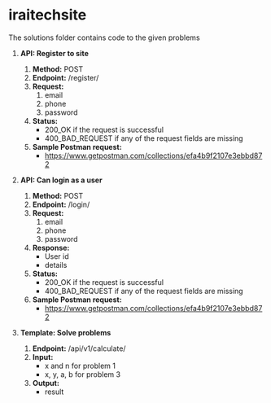 # iraitechsite

The solutions folder contains code to the given  problems

1. **API: Register to site**
    1. **Method:** POST
    2. **Endpoint:** /register/
    3. **Request:**
        1. email
        2. phone
        3. password
    4. **Status:**
        - 200_OK if the request is successful
        - 400_BAD_REQUEST if any of the request fields are missing
    5. **Sample Postman request:**
        - https://www.getpostman.com/collections/efa4b9f2107e3ebbd872
2. **API: Can login as a user**
    1. **Method:** POST
    2. **Endpoint:** /login/
    3. **Request:**
        1. email
        2. phone
        3. password
    4. **Response:**
        - User id
        - details
    5. **Status:**
        - 200_OK if the request is successful
        - 400_BAD_REQUEST if any of the request fields are missing
    6. **Sample Postman request:**
        - https://www.getpostman.com/collections/efa4b9f2107e3ebbd872

3. **Template: Solve problems**
    1. **Endpoint:** /api/v1/calculate/
    2. **Input:**
        - x and n for problem 1
        - x, y, a, b for problem 3
    3. **Output:**
        - result
